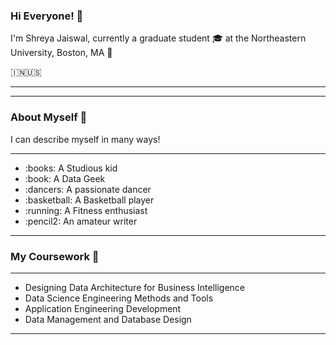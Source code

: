 ### Hi Everyone! 👋 

I'm Shreya Jaiswal, currently a graduate student :mortar_board: at the Northeastern University, Boston, MA :school:

🇮🇳:us:
<hr>
<hr>

### About Myself :princess:
I can describe myself in many ways!
<hr>


<ul>
<li> :books: A Studious kid 
<li> :book: A Data Geek 
<li> :dancers: A passionate dancer 
<li> :basketball: A Basketball player 
<li> :running: A Fitness enthusiast 
<li> :pencil2: An amateur writer  
</ul>

<hr>

### My Coursework :notebook:
<hr>
<ul>
<li> Designing Data Architecture for Business Intelligence
<li> Data Science Engineering Methods and Tools
<li> Application Engineering Development
<li> Data Management and Database Design

</ul>

<hr>



<!--
**ShreyaJaiswal1604/ShreyaJaiswal1604** is a ✨ _special_ ✨ repository because its `README.md` (this file) appears on your GitHub profile.

Here are some ideas to get you started:

- 🔭 I’m currently working on ...
- 🌱 I’m currently learning ...
- 👯 I’m looking to collaborate on ...
- 🤔 I’m looking for help with ...
- 💬 Ask me about ...
- 📫 How to reach me: ...
- 😄 Pronouns: ...
- ⚡ Fun fact: ...
-->
